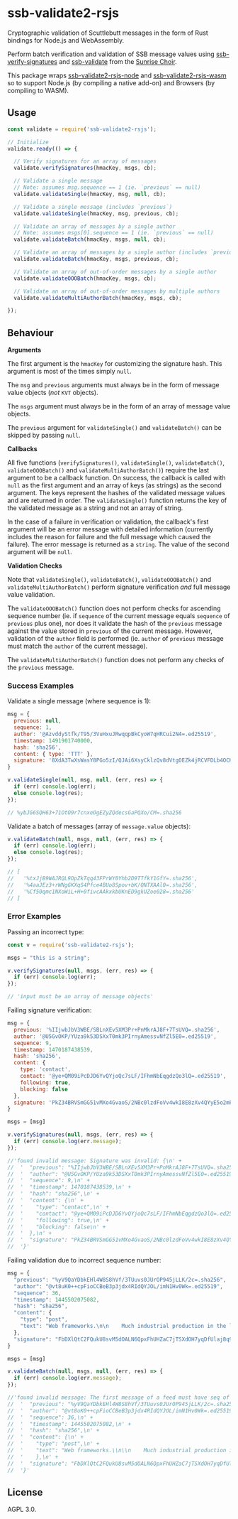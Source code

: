 # ssb-validate2-rsjs

Cryptographic validation of Scuttlebutt messages in the form of Rust bindings for Node.js and WebAssembly.

Perform batch verification and validation of SSB message values using [ssb-verify-signatures](https://crates.io/crates/ssb-verify-signatures) and [ssb-validate](https://github.com/mycognosist/ssb-validate) from the [Sunrise Choir](https://github.com/sunrise-choir).

This package wraps [ssb-validate2-rsjs-node](https://github.com/ssb-ngi-pointer/ssb-validate2-rsjs-node) and [ssb-validate2-rsjs-wasm](https://github.com/ssb-ngi-pointer/ssb-validate2-rsjs-wasm) so to support Node.js (by compiling a native add-on) and Browsers (by compiling to WASM).

## Usage

```javascript
const validate = require('ssb-validate2-rsjs');

// Initialize
validate.ready(() => {

  // Verify signatures for an array of messages
  validate.verifySignatures(hmacKey, msgs, cb);

  // Validate a single message
  // Note: assumes msg.sequence == 1 (ie. `previous` == null)
  validate.validateSingle(hmacKey, msg, null, cb);

  // Validate a single message (includes `previous`)
  validate.validateSingle(hmacKey, msg, previous, cb);

  // Validate an array of messages by a single author
  // Note: assumes msgs[0].sequence == 1 (ie. `previous` == null)
  validate.validateBatch(hmacKey, msgs, null, cb);

  // Validate an array of messages by a single author (includes `previous`)
  validate.validateBatch(hmacKey, msgs, previous, cb);

  // Validate an array of out-of-order messages by a single author
  validate.validateOOOBatch(hmacKey, msgs, cb);

  // Validate an array of out-of-order messages by multiple authors
  validate.validateMultiAuthorBatch(hmacKey, msgs, cb);

});
```

## Behaviour

**Arguments**

The first argument is the `hmacKey` for customizing the signature hash. This argument is most of the times simply `null`.

The `msg` and `previous` arguments must always be in the form of message value objects (_not_ `KVT` objects).

The `msgs` argument must always be in the form of an array of message value objects.

The `previous` argument for `validateSingle()` and `validateBatch()` can be skipped by passing `null`.

**Callbacks**

All five functions (`verifySignatures()`, `validateSingle()`, `validateBatch()`, `validateOOOBatch()` and `validateMultiAuthorBatch()`) require the last argument to be a callback function. On success, the callback is called with `null` as the first argument and an array of keys (as strings) as the second argument. The keys represent the hashes of the validated message values and are returned in order. The `validateSingle()` function returns the key of the validated message as a string and not an array of string.

In the case of a failure in verification or validation, the callback's first argument will be an error message with detailed information (currently includes the reason for failure and the full message which caused the failure). The error message is returned as a `string`. The value of the second argument will be `null`.

**Validation Checks**

Note that `validateSingle()`, `validateBatch()`, `validateOOOBatch()` and `validateMultiAuthorBatch()` perform signature verification _and_ full message value validation.

The `validateOOOBatch()` function does not perform checks for ascending sequence number (ie. if `sequence` of the current message equals `sequence` of `previous` plus one), nor does it validate the hash of the `previous` message against the value stored in `previous` of the current message. However, validation of the `author` field is performed (ie. `author` of `previous` message must match the `author` of the current message).

The `validateMultiAuthorBatch()` function does not perform any checks of the `previous` message.

### Success Examples

Validate a single message (where sequence is 1):

```javascript
msg = {
  previous: null,
  sequence: 1,
  author: '@AzvddyStfk/T95/3VuHxuJRwqqpBkCyoW7qHRCui2N4=.ed25519',
  timestamp: 1491901740000,
  hash: 'sha256',
  content: { type: 'TTT' },
  signature: '8XdA3TwXsWasY8PGo5zI/QJAi6XsyCklzQv8dVtgOEZk4jRCVFDLb4OCK7H/s+lxOcxjpKn4NGocbQ7Z5mF5CQ==.sig.ed25519'
}

v.validateSingle(null, msg, null, (err, res) => {
  if (err) console.log(err);
  else console.log(res);
});

// %ybJG6SQH63+71OtO9r7cnxeOgEZyZQdecsGaPQXo/CM=.sha256
```

Validate a batch of messages (array of `message.value` objects):

```javascript
v.validateBatch(null, msgs, null, (err, res) => {
  if (err) console.log(err);
  else console.log(res);
});

// [
//   '%txJjB9WAJRQL9DpZkTqq43FPrWY0Yhb2D9TTfkY1GfY=.sha256',
//   '%4aaJEz3+rWNgGKXqS4Pfce4BUo8Spov+bK/QNTXAAl0=.sha256',
//   '%Cf50qmc1NXoWiL+H+0fivcAAkxkbUKnED9gkUZoe028=.sha256'
// ]
```

### Error Examples

Passing an incorrect type:

```javascript
const v = require('ssb-validate2-rsjs');

msgs = "this is a string";

v.verifySignatures(null, msgs, (err, res) => {
  if (err) console.log(err);
});

// 'input must be an array of message objects'
```

Failing signature verification:

```javascript
msg = {
  previous: '%IIjwbJbV3WBE/SBLnXEv5XM3Pr+PnMkrAJ8F+7TsUVQ=.sha256',
  author: '@U5GvOKP/YUza9k53DSXxT0mk3PIrnyAmessvNfZl5E0=.ed25519',
  sequence: 9,
  timestamp: 1470187438539,
  hash: 'sha256',
  content: {
    type: 'contact',
    contact: '@ye+QM09iPcDJD6YvQYjoQc7sLF/IFhmNbEqgdzQo3lQ=.ed25519',
    following: true,
    blocking: false
  },
  signature: 'PkZ34BRVSmGG51vMXo4GvaoS/2NBc0lzdFoVv4wkI8E8zXv4QYyE5o2mPACKOcrhrLJpymLzqpoE70q78INuBg==.sig.ed25519'
}

msgs = [msg]

v.verifySignatures(null, msgs, (err, res) => {
  if (err) console.log(err.message);
});

//'found invalid message: Signature was invalid: {\n' +
//  '  "previous": "%IIjwbJbV3WBE/SBLnXEv5XM3Pr+PnMkrAJ8F+7TsUVQ=.sha256",\n' +
//  '  "author": "@U5GvOKP/YUza9k53DSXxT0mk3PIrnyAmessvNfZl5E0=.ed25519",\n' +
//  '  "sequence": 9,\n' +
//  '  "timestamp": 1470187438539,\n' +
//  '  "hash": "sha256",\n' +
//  '  "content": {\n' +
//  '    "type": "contact",\n' +
//  '    "contact": "@ye+QM09iPcDJD6YvQYjoQc7sLF/IFhmNbEqgdzQo3lQ=.ed25519",\n' +
//  '    "following": true,\n' +
//  '    "blocking": false\n' +
//  '  },\n' +
//  '  "signature": "PkZ34BRVSmGG51vMXo4GvaoS/2NBc0lzdFoVv4wkI8E8zXv4QYyE5o2mPACKOcrhrLJpymLzqpoE70q78INuBg==.sig.ed25519"\n' +
//  '}'
```

Failing validation due to incorrect sequence number:

```javascript
msg = {
  "previous": "%yV9QaYDbkEHl4W8S8hVf/3TUuvs0JUrOP945jLLK/2c=.sha256",
  "author": "@vt8uK0++cpFioCCBeB3p3jdx4RIdQYJOL/imN1Hv0Wk=.ed25519",
  "sequence": 36,
  "timestamp": 1445502075082,
  "hash": "sha256",
  "content": {
    "type": "post",
    "text": "Web frameworks.\n\n    Much industrial production in the late nineteenth century depended on skilled workers, whose knowledge of the production process often far exceeded their employers’; Taylor saw that this gave laborers a tremendous advantage over their employer in the struggle over the pace of work.\n\n    Not only could capitalists not legislate techniques they were ignorant of, but they were also in no position to judge when workers told them the process simply couldn’t be driven any faster. Work had to be redesigned so that employers did not depend on their employees for knowledge of the production process.\n\nhttps://www.jacobinmag.com/2015/04/braverman-gramsci-marx-technology/"
  },
  "signature": "FbDXlQtC2FQukU8svM5dOALN6QpxFhUHZaC7jTSXdOH7yqDfUlaj8q97YLdo5YqknZ71b0Y59hlQkmfkbtv5DA==.sig.ed25519"
}

msgs = [msg]

v.validateBatch(null, msgs, null, (err, res) => {
  if (err) console.log(err.message);
});

//'found invalid message: The first message of a feed must have seq of 1: {\n' +
//  '  "previous": "%yV9QaYDbkEHl4W8S8hVf/3TUuvs0JUrOP945jLLK/2c=.sha256",\n' +
//  '  "author": "@vt8uK0++cpFioCCBeB3p3jdx4RIdQYJOL/imN1Hv0Wk=.ed25519",\n' +
//  '  "sequence": 36,\n' +
//  '  "timestamp": 1445502075082,\n' +
//  '  "hash": "sha256",\n' +
//  '  "content": {\n' +
//  '    "type": "post",\n' +
//  '    "text": "Web frameworks.\\n\\n    Much industrial production in the late nineteenth century depended on skilled workers, whose knowledge of the production process often far exceeded their employers’; Taylor saw that this gave laborers a tremendous advantage over their employer in the struggle over the pace of work.\\n\\n    Not only could capitalists not legislate techniques they were ignorant of, but they were also in no position to judge when workers told them the process simply couldn’t be driven any faster. Work had to be redesigned so that employers did not depend on their employees for knowledge of the production process.\\n\\nhttps://www.jacobinmag.com/2015/04/braverman-gramsci-marx-technology/"\n' +
//  '    },\n' +
//  '  "signature": "FbDXlQtC2FQukU8svM5dOALN6QpxFhUHZaC7jTSXdOH7yqDfUlaj8q97YLdo5YqknZ71b0Y59hlQkmfkbtv5DA==.sig.ed25519"\n' +
//  '}'
```

## License

AGPL 3.0.

